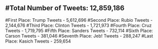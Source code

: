 #Total Number of Tweets: 12,859,186 
---
#First Place: Trump Tweets - 5,612,696
#Second Place: Rubio Tweets - 2,144,676
#Third Place: Clinton Tweets - 1,721,973
#Fourth Place: Cruz Tweets - 1,719,795
#Fifth Place: Sanders Tweets - 732,114
#Sixth Place: Carson Tweets - 381,046
#Seventh Place: Jeb! Tweets - 288,247
#Last Place: Kasich Tweets - 259,654
